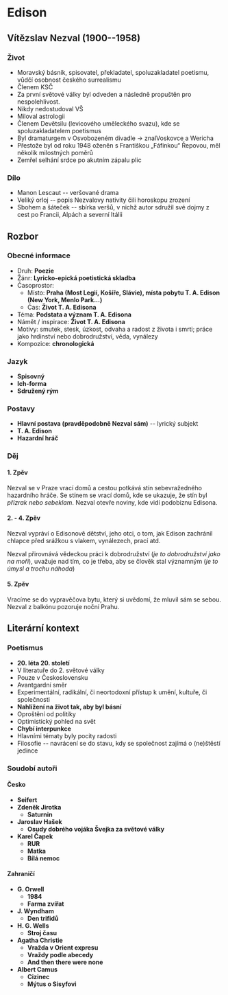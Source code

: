 # Edison

## Vítězslav Nezval (1900--1958)

### Život

- Moravský básník, spisovatel, překladatel, spoluzakladatel poetismu, vůdčí
  osobnost českého surrealismu
- Členem KSČ
- Za první světové války byl odveden a následně propuštěn pro nespolehlivost.
- Nikdy nedostudoval VŠ
- Miloval astrologii
- Členem Devětsilu (levicového uměleckého svazu), kde se spoluzakladatelem
  poetismus
- Byl dramaturgem v Osvobozeném divadle -> znalVoskovce a Wericha
- Přestože byl od roku 1948 oženěn s Františkou „Fáfinkou“ Řepovou, měl několik
  milostných poměrů
- Zemřel selhání srdce po akutním zápalu plic

### Dílo

- Manon Lescaut -- veršované drama
- Veliký orloj -- popis Nezvalovy nativity čili horoskopu zrození
- Sbohem a šáteček -- sbírka veršů, v nichž autor sdružil své dojmy z cest po
  Francii, Alpách a severní Itálii

## Rozbor

### Obecné informace

- Druh: **Poezie**
- Žánr: **Lyricko-epická poetistická skladba**
- Časoprostor:
  - Místo: **Praha (Most Legií, Košíře, Slávie), místa pobytu T. A. Edison (New
    York, Menlo Park...)**
  - Čas: **Život T. A. Edisona**
- Téma: **Podstata a význam T. A. Edisona**
- Námět / inspirace: **Život T. A. Edisona**
- Motivy: smutek, stesk, úzkost, odvaha a radost z života i smrti; práce jako
  hrdinství nebo dobrodružství, věda, vynálezy
- Kompozice: **chronologická**

### Jazyk

- **Spisovný**
- **Ich-forma**
- **Sdružený rým**

### Postavy

- **Hlavní postava (pravděpodobně Nezval sám)** -- lyrický subjekt
- **T. A. Edison**
- **Hazardní hráč**

### Děj

#### 1. Zpěv

Nezval se v Praze vrací domů a cestou potkává stín sebevražedného hazardního
hráče. Se stínem se vrací domů, kde se ukazuje, že stín byl _přízrak nebo
sebeklam_. Nezval otevře noviny, kde vidí podobiznu Edisona.

#### 2. - 4. Zpěv

Nezval vypráví o Edisonově dětství, jeho otci, o tom, jak Edison zachránil
chlapce před srážkou s vlakem, vynálezech, prací atd.

Nezval přirovnává vědeckou práci k dobrodružství (_je to dobrodružství jako na
moři_), uvažuje nad tím, co je třeba, aby se člověk stal významným (_je to úmysl
a trochu náhoda_)

#### 5. Zpěv

Vracíme se do vypravěčova bytu, který si uvědomí, že mluvil sám se sebou. Nezval
z balkónu pozoruje noční Prahu.

## Literární kontext

### Poetismus

- **20. léta 20. století**
- V literatuře do 2. světové války
- Pouze v Československu
- Avantgardní směr
- Experimentální, radikální, či neortodoxní přístup k umění, kultuře, či
  společnosti
- **Nahlížení na život tak, aby byl básní**
- Oproštění od politiky
- Optimistický pohled na svět
- **Chybí interpunkce**
- Hlavními tématy byly pocity radosti
- Filosofie -- navrácení se do stavu, kdy se společnost zajímá o (ne)štěstí
  jedince

### Soudobí autoři

#### Česko

- **Seifert**
- **Zdeněk Jirotka**
  - **Saturnin**
- **Jaroslav Hašek**
  - **Osudy dobrého vojáka Švejka za světové války**
- **Karel Čapek**
  - **RUR**
  - **Matka**
  - **Bílá nemoc**

#### Zahraničí

- **G. Orwell**
  - **1984**
  - **Farma zvířat**
- **J. Wyndham**
  - **Den trifidů**
- **H. G. Wells**
  - **Stroj času**
- **Agatha Christie**
  - **Vražda v Orient expresu**
  - **Vraždy podle abecedy**
  - **And then there were none**
- **Albert Camus**
  - **Cizinec**
  - **Mýtus o Sisyfovi**
